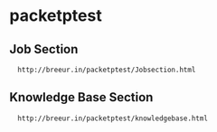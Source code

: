 # packetptest

##  Job Section 
      http://breeur.in/packetptest/Jobsection.html
##  Knowledge Base Section 
      http://breeur.in/packetptest/knowledgebase.html
